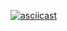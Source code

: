 [![asciicast](https://asciinema.org/a/Jt9LnLJLMLvAdhxktcYnKMmVu.svg)](https://asciinema.org/a/Jt9LnLJLMLvAdhxktcYnKMmVu)
